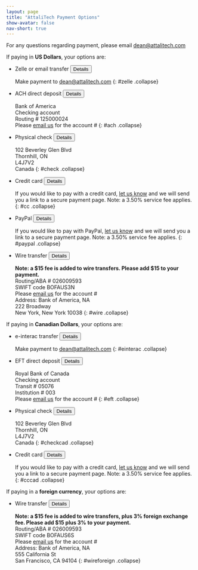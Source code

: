 ```yaml
---
layout: page
title: "AttaliTech Payment Options"
show-avatar: false
nav-short: true
---
```


For any questions regarding payment, please email [dean@attalitech.com](mailto:dean@attalitech.com)

If paying in **US Dollars**, your options are:

- Zelle or email transfer <button data-target="#zelle" class="btn btn-link" data-toggle="collapse">Details</button>

  Make payment to [dean@attalitech.com](mailto:dean@attalitech.com)
  {: #zelle .collapse}
  
- ACH direct deposit <button data-target="#ach" class="btn btn-link" data-toggle="collapse">Details</button>

  Bank of America  
  Checking account  
  Routing # 125000024  
  Please [email us](mailto:dean@attalitech.com) for the account #
  {: #ach .collapse}
  
- Physical check <button data-target="#check" class="btn btn-link" data-toggle="collapse">Details</button>

  102 Beverley Glen Blvd  
  Thornhill, ON  
  L4J7V2  
  Canada
  {: #check .collapse}
  
- Credit card <button data-target="#cc" class="btn btn-link" data-toggle="collapse">Details</button>

  If you would like to pay with a credit card, [let us know](mailto:dean@attalitech.com) and we will send you a link to a secure payment page. Note: a 3.50% service fee applies.
  {: #cc .collapse}
  
- PayPal <button data-target="#paypal" class="btn btn-link" data-toggle="collapse">Details</button>

  If you would like to pay with PayPal, [let us know](mailto:dean@attalitech.com) and we will send you a link to a secure payment page. Note: a 3.50% service fee applies.
  {: #paypal .collapse}
  
- Wire transfer <button data-target="#wire" class="btn btn-link" data-toggle="collapse">Details</button>

  **Note: a $15 fee is added to wire transfers. Please add $15 to your payment.**  
  Routing/ABA # 026009593   
  SWIFT code BOFAUS3N  
  Please [email us](mailto:dean@attalitech.com) for the account #  
  Address: Bank of America, NA  
  222 Broadway   
  New York, New York 10038
  {: #wire .collapse}


If paying in **Canadian Dollars**, your options are:

- e-interac transfer <button data-target="#einterac" class="btn btn-link" data-toggle="collapse">Details</button>

  Make payment to [dean@attalitech.com](mailto:dean@attalitech.com)
  {: #einterac .collapse}

- EFT direct deposit <button data-target="#eft" class="btn btn-link" data-toggle="collapse">Details</button>

  Royal Bank of Canada  
  Checking account  
  Transit # 05076  
  Institution # 003  
  Please [email us](mailto:dean@attalitech.com) for the account #
  {: #eft .collapse}

- Physical check <button data-target="#checkcad" class="btn btn-link" data-toggle="collapse">Details</button>

  102 Beverley Glen Blvd  
  Thornhill, ON  
  L4J7V2  
  Canada
  {: #checkcad .collapse}

- Credit card <button data-target="#cccad" class="btn btn-link" data-toggle="collapse">Details</button>

  If you would like to pay with a credit card, [let us know](mailto:dean@attalitech.com) and we will send you a link to a secure payment page. Note: a 3.50% service fee applies.
  {: #cccad .collapse}

If paying in a **foreign currency**, your options are:

- Wire transfer <button data-target="#wireforeign" class="btn btn-link" data-toggle="collapse">Details</button>

  **Note: a $15 fee is added to wire transfers, plus 3% foreign exchange fee. Please add $15 plus 3% to your payment.**  
  Routing/ABA # 026009593   
  SWIFT code BOFAUS6S  
  Please [email us](mailto:dean@attalitech.com) for the account #  
  Address: Bank of America, NA  
  555 California St   
  San Francisco, CA 94104
  {: #wireforeign .collapse}
  
